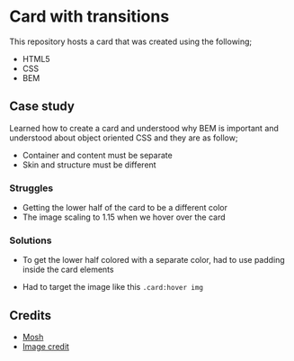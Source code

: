 # Card with transitions

This repository  hosts a card that was created using the following;

- HTML5
- CSS
- BEM

## Case study

Learned how to create a card and understood why BEM is important and understood about object oriented CSS and they are as follow;

- Container and content must be separate
- Skin and structure must be different

### Struggles

- Getting the lower half of the card to be a different color
- The image scaling to 1.15 when we hover over the card

### Solutions

- To get the lower half colored with a separate color, had to use padding inside the card elements

- Had to target the image like this `.card:hover img` 
  
## Credits

- [Mosh](https://programmingwithmosh.com/)
- [Image credit]([https://link](https://randomuser.me/photos))


